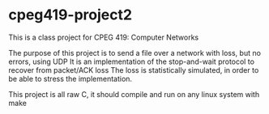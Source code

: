 # cpeg419-project2
This is a class project for CPEG 419: Computer Networks

The purpose of this project is to send a file over a network with loss, but no errors, using UDP
It is an implementation of the stop-and-wait protocol to recover from packet/ACK loss
The loss is statistically simulated, in order to be able to stress the implementation.

This project is all raw C, it should compile and run on any linux system with make